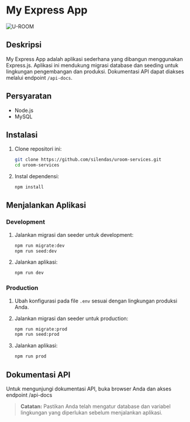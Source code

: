 # My Express App

![U-ROOM](https://via.placeholder.com/800x200.png?text=U-ROOM)

## Deskripsi

My Express App adalah aplikasi sederhana yang dibangun menggunakan Express.js. Aplikasi ini mendukung migrasi database dan seeding untuk lingkungan pengembangan dan produksi. Dokumentasi API dapat diakses melalui endpoint `/api-docs`.

## Persyaratan

- Node.js
- MySQL

## Instalasi

1. Clone repositori ini:
   ```bash
   git clone https://github.com/silendas/uroom-services.git
   cd uroom-services
   ```

2. Instal dependensi:
   ```bash
   npm install
   ```

## Menjalankan Aplikasi

### Development

1. Jalankan migrasi dan seeder untuk development:
   ```bash
   npm run migrate:dev
   npm run seed:dev
   ```

2. Jalankan aplikasi:
   ```bash
   npm run dev
   ```

### Production

1. Ubah konfigurasi pada file `.env` sesuai dengan lingkungan produksi Anda.

2. Jalankan migrasi dan seeder untuk production:
   ```bash
   npm run migrate:prod
   npm run seed:prod
   ```

3. Jalankan aplikasi:
   ```bash
   npm run prod
   ```

## Dokumentasi API

Untuk mengunjungi dokumentasi API, buka browser Anda dan akses endpoint /api-docs

> **Catatan:** Pastikan Anda telah mengatur database dan variabel lingkungan yang diperlukan sebelum menjalankan aplikasi.



